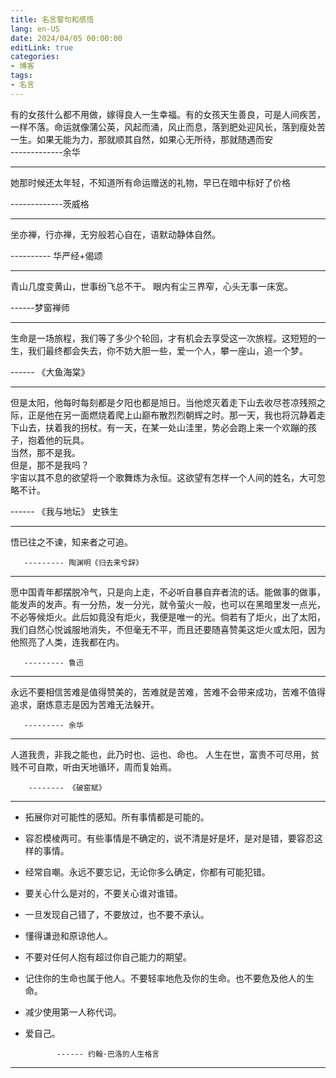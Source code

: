 ```yaml
---
title: 名言警句和感悟
lang: en-US
date: 2024/04/05 00:00:00
editLink: true
categories: 
- 博客
tags: 
- 名言
---
```



有的女孩什么都不用做，嫁得良人一生幸福。有的女孩天生善良，可是人间疾苦，一样不落。命运就像蒲公英，风起而涌，风止而息，落到肥处迎风长，落到瘦处苦一生。如果无能为力，那就顺其自然，如果心无所待，那就随遇而安      
-------------余华

--------------------------------------------------

                                                              
  她那时候还太年轻，不知道所有命运赠送的礼物，早已在暗中标好了价格            
                                                              
  -------------茨威格
  
                                                              
--------------------------------------------------

坐亦禅，行亦禅，无穷般若心自在，语默动静体自然。

---------- 华严经+偈颂

--------------------------------------------------

青山几度变黄山，世事纷飞总不干。 
眼内有尘三界窄，心头无事一床宽。

------梦窗禅师

--------------------------------------------------

生命是一场旅程，我们等了多少个轮回，才有机会去享受这一次旅程。这短短的一生，我们最终都会失去，你不妨大胆一些，爱一个人，攀一座山，追一个梦。

------ 《大鱼海棠》

--------------------------------------------------

但是太阳，他每时每刻都是夕阳也都是旭日。当他熄灭着走下山去收尽苍凉残照之际，正是他在另一面燃烧着爬上山巅布散烈烈朝辉之时。那一天，我也将沉静着走下山去，扶着我的拐杖。有一天，在某一处山洼里，势必会跑上来一个欢蹦的孩子，抱着他的玩具。    
当然，那不是我。    
但是，那不是我吗？     
宇宙以其不息的欲望将一个歌舞炼为永恒。这欲望有怎样一个人间的姓名，大可忽略不计。      


  ------ 《我与地坛》 史铁生

--------------------------------------------------

悟已往之不谏，知来者之可追。

       --------- 陶渊明《归去来兮辞》


--------------------------------------------------

愿中国青年都摆脱冷气，只是向上走，不必听自暴自弃者流的话。能做事的做事，能发声的发声。有一分热，发一分光，就令萤火一般，也可以在黑暗里发一点光，不必等候炬火。此后如竟没有炬火，我便是唯一的光。倘若有了炬火，出了太阳，我们自然心悦诚服地消失，不但毫无不平，而且还要随喜赞美这炬火或太阳，因为他照亮了人类，连我都在内。

       --------- 鲁迅

--------------------------------------------------

永远不要相信苦难是值得赞美的，苦难就是苦难，苦难不会带来成功，苦难不值得追求，磨炼意志是因为苦难无法躲开。

       --------- 余华

--------------------------------------------------


人道我贵，非我之能也，此乃时也、运也、命也。
人生在世，富贵不可尽用，贫贱不可自欺，听由天地循环，周而复始焉。

        -------- 《破窑赋》

--------------------------------------------------

+ 拓展你对可能性的感知。所有事情都是可能的。
+ 容忍模棱两可。有些事情是不确定的，说不清是好是坏，是对是错，要容忍这样的事情。
+ 经常自嘲。永远不要忘记，无论你多么确定，你都有可能犯错。
+ 要关心什么是对的，不要关心谁对谁错。
+ 一旦发现自己错了，不要放过，也不要不承认。
+ 懂得谦逊和原谅他人。
+ 不要对任何人抱有超过你自己能力的期望。
+ 记住你的生命也属于他人。不要轻率地危及你的生命。也不要危及他人的生命。
+ 减少使用第一人称代词。
+ 爱自己。


             ------ 约翰·巴洛的人生格言

--------------------------------------------------
